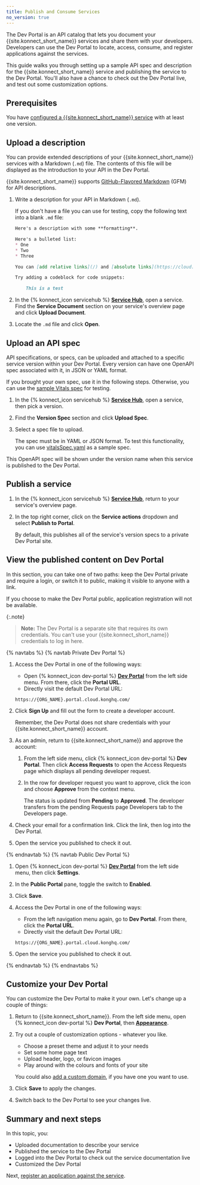 ```yaml
---
title: Publish and Consume Services
no_version: true
---
```


The Dev Portal is an API catalog that lets you document your {{site.konnect_short_name}} services
and share them with your developers. Developers can use the Dev Portal to
locate, access, consume, and register applications against the services.

This guide walks you through setting up a sample API spec and description for
the {{site.konnect_short_name}} service and publishing the service to the Dev
Portal. You'll also have a chance to check out the Dev Portal live, and test
out some customization options.

## Prerequisites

You have [configured a {{site.konnect_short_name}} service](/konnect/getting-started/configure-service) with at least one version.

## Upload a description

You can provide extended descriptions of your {{site.konnect_short_name}} services with a Markdown (`.md`) file.
The contents of this file will be displayed as the introduction to your API in the Dev Portal.

{{site.konnect_short_name}} supports
[GitHub-Flavored Markdown](https://github.github.com/gfm/) (GFM) for API
descriptions.

1. Write a description for your API in Markdown (`.md`).

    If you don't have a file you can use for testing, copy the following text
    into a blank `.md` file:

    ```md
    Here's a description with some **formatting**.

    Here's a bulleted list:
    * One
    * Two
    * Three

    You can [add relative links](/) and [absolute links](https://cloud.konghq.com).

    Try adding a codeblock for code snippets:

        This is a test

    ```

1. In the {% konnect_icon servicehub %} [**Service Hub**](https://cloud.konghq.com/servicehub), open a service.
Find the **Service Document** section on your service's overview page and click **Upload Document**.

1. Locate the `.md` file and click **Open**.

## Upload an API spec

API specifications, or specs, can be uploaded and attached to a specific service version within your Dev Portal.
Every version can have one OpenAPI spec associated with it, in JSON or YAML format.

If you brought your own spec, use it in the following steps. Otherwise, you can
use the [sample Vitals spec](/konnect/vitalsSpec.yaml) for testing.

1. In the {% konnect_icon servicehub %} [**Service Hub**](https://cloud.konghq.com/servicehub), open a service, then pick a version.

1. Find the **Version Spec** section and click **Upload Spec**.

1. Select a spec file to upload.

    The spec must be in YAML or JSON format. To test this functionality, you
    can use [vitalsSpec.yaml](/konnect/vitalsSpec.yaml) as a sample spec.

This OpenAPI spec will be shown under the version name when this service is
published to the Dev Portal.

## Publish a service

1. In the {% konnect_icon servicehub %} [**Service Hub**](https://cloud.konghq.com/servicehub), return to your service's overview page.

1. In the top right corner, click on the **Service actions** dropdown and select
**Publish to Portal**.

    By default, this publishes all of the service's version specs to a private
    Dev Portal site.

## View the published content on Dev Portal

In this section, you can take one of two paths: keep the Dev Portal private
and require a login, or switch it to public, making it visible to anyone with
a link.

If you choose to make the Dev Portal public, application registration
will not be available.

{:.note}
> **Note:** The Dev Portal is a separate site that requires its own credentials.
You can't use your {{site.konnect_short_name}} credentials to log in here.

{% navtabs %}
{% navtab Private Dev Portal %}

1. Access the Dev Portal in one of the following ways:
    * Open {% konnect_icon dev-portal %} [**Dev Portal**](https://cloud.konghq.com/portal) from the left side menu.
      From there, click the **Portal URL**.
    * Directly visit the default Dev Portal URL:

    ```
    https://{ORG_NAME}.portal.cloud.konghq.com/
    ```

1. Click **Sign Up** and fill out the form to create a developer account.

    Remember, the Dev Portal does not share credentials with your {{site.konnect_short_name}}
    account.

1. As an admin, return to {{site.konnect_short_name}} and approve the account:

    1. From the left side menu, click {% konnect_icon dev-portal %} **Dev Portal**.
    Then click **Access Requests** to open the Access Requests page which displays all pending developer request.

    2. In the row for developer request you want to approve, click the icon and choose
       **Approve** from the context menu.

       The status is updated from **Pending** to **Approved**. The developer
       transfers from the pending Requests page Developers tab to the Developers page.

1. Check your email for a confirmation link. Click the link, then log
into the Dev Portal.

1. Open the service you published to check it out.

{% endnavtab %}
{% navtab Public Dev Portal %}

1. Open {% konnect_icon dev-portal %} [**Dev Portal**](https://cloud.konghq.com/portal) from the left side menu,
then click **Settings**.

1. In the **Public Portal** pane, toggle the switch to **Enabled**.

1. Click **Save**.

1. Access the Dev Portal in one of the following ways:
    * From the left navigation menu again, go to **Dev Portal**.
    From there, click the **Portal URL**.
    * Directly visit the default Dev Portal URL:

    ```
    https://{ORG_NAME}.portal.cloud.konghq.com/
    ```
1. Open the service you published to check it out.

{% endnavtab %}
{% endnavtabs %}


## Customize your Dev Portal

You can customize the Dev Portal to make it your own.
Let's change up a couple of things:

1. Return to {{site.konnect_short_name}}. From the left side menu, open {% konnect_icon dev-portal %}
**Dev Portal**, then [**Appearance**](https://cloud.konghq.com/portal/portal-appearance).

1. Try out a couple of customization options - whatever you like.

    * Choose a preset theme and adjust it to your needs
    * Set some home page text
    * Upload header, logo, or favicon images
    * Play around with the colours and fonts of your site

    You could also [add a custom domain](/konnect/dev-portal/customization/),
    if you have one you want to use.

1. Click **Save** to apply the changes.

1. Switch back to the Dev Portal to see your changes live.

## Summary and next steps

In this topic, you:
* Uploaded documentation to describe your service
* Published the service to the Dev Portal
* Logged into the Dev Portal to check out the service documentation live
* Customized the Dev Portal

Next, [register an application against the service](/konnect/getting-started/app-registration).
